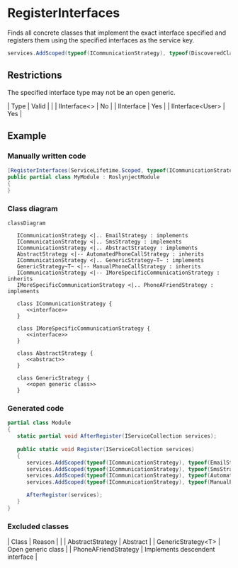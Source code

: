 # RegisterInterfaces

Finds all concrete classes that implement the exact
interface specified and registers them using the
specified interfaces as the service key.

```c#
services.AddScoped(typeof(ICommunicationStrategy), typeof(DiscoveredClass));
```

## Restrictions
The specified interface type may not be an open generic.

| Type | Valid |
|
| IInterface&lt;&gt; | No |
| IInterface | Yes |
| IInterface&lt;User&gt; | Yes |

## Example
### Manually written code
```c#
[RegisterInterfaces(ServiceLifetime.Scoped, typeof(ICommunicationStrategy))]
public partial class MyModule : RoslynjectModule
{
}
```

### Class diagram
```mermaid
classDiagram

   ICommunicationStrategy <|.. EmailStrategy : implements
   ICommunicationStrategy <|.. SmsStrategy : implements
   ICommunicationStrategy <|.. AbstractStrategy : implements
   AbstractStrategy <|-- AutomatedPhoneCallStrategy : inherits
   ICommunicationStrategy <|.. GenericStrategy~T~ : implements
   GenericStrategy~T~ <|-- ManualPhoneCallStrategy : inherits
   ICommunicationStrategy <|-- IMoreSpecificCommunicationStrategy : inherits
   IMoreSpecificCommunicationStrategy <|.. PhoneAFriendStrategy : implements

   class ICommunicationStrategy {
      <<interface>>
   }

   class IMoreSpecificCommunicationStrategy {
      <<interface>>
   }

   class AbstractStrategy {
      <<abstract>>
   }

   class GenericStrategy {
      <<open generic class>>
   }
```

### Generated code
```c#
partial class Module
{
   static partial void AfterRegister(IServiceCollection services);
        
   public static void Register(IServiceCollection services)
   {
      services.AddScoped(typeof(ICommunicationStrategy), typeof(EmailStrategy));
      services.AddScoped(typeof(ICommunicationStrategy), typeof(SmsStrategy));
      services.AddScoped(typeof(ICommunicationStrategy), typeof(AutomatedPhoneCallStrategy));
      services.AddScoped(typeof(ICommunicationStrategy), typeof(ManualPhoneCallStrategy));

      AfterRegister(services);
   }
}
```

### Excluded classes
| Class | Reason |
|
| AbstractStrategy | Abstract |
| GenericStrategy&lt;T&gt; | Open generic class |
| PhoneAFriendStrategy | Implements descendent interface |
